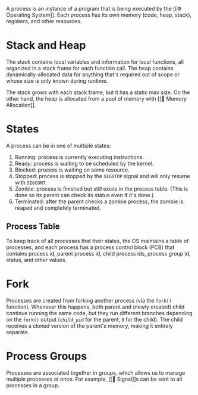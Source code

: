 A process is an instance of a program that is being executed by the [[⚙️ Operating System]]. Each process has its own memory (code, heap, stack), registers, and other resources.

# Stack and Heap
The stack contains local variables and information for local functions, all organized in a stack frame for each function call. The heap contains dynamically-allocated data for anything that's required out of scope or whose size is only known during runtime.

The stack grows with each stack frame, but it has a static max size. On the other hand, the heap is allocated from a pool of memory with [[🍰 Memory Allocation]].

# States
A process can be in one of multiple states:
1. Running: process is currently executing instructions.
2. Ready: process is waiting to be scheduled by the kernel.
3. Blocked: process is waiting on some resource.
4. Stopped: process is stopped by the `SIGSTOP` signal and will only resume with `SIGCONT`.
5. Zombie: process is finished but still exists in the process table. (This is done so its parent can check its status even if it's done.)
6. Terminated: after the parent checks a zombie process, the zombie is reaped and completely terminated.

## Process Table
To keep track of all processes that their states, the OS maintains a table of processes, and each process has a process control block (PCB) that contains process id, parent process id, child process ids, process group id, status, and other values.

# Fork
Processes are created from forking another process (via the `fork()` function). Whenever this happens, both parent and (newly created) child continue running the same code, but they run different branches depending on the `fork()` output (`child_pid` for the parent, `0` for the child). The child receives a cloned version of the parent's memory, making it entirely separate.

# Process Groups
Processes are associated together in groups, which allows us to manage multiple processes at once. For example, [[🗼 Signal]]s can be sent to all processes in a group.
